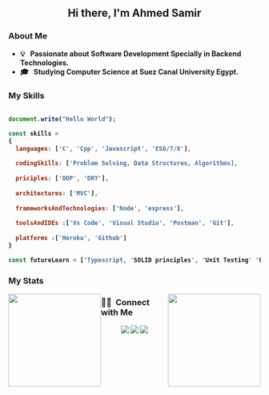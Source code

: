 <h2 align="center"><b>Hi there, I'm Ahmed Samir<b/></h1>

### About Me 
- 💡 &nbsp; Passionate about Software Development Specially in Backend Technologies.
- 🎓 &nbsp; Studying Computer Science at Suez Canal University Egypt.


### My Skills
```js

document.write("Hello World");

const skills = 
{
  languages: ['C', 'Cpp', 'Javascript', 'ES6/7/8'],
  
  codingSkills: ['Problem Solving, Data Structures, Algorithms],
  
  priciples: ['OOP', 'DRY'],
  
  architectures: ['MVC'], 
  
  frameworksAndTechnologies: ['Node', 'express'],
  
  toolsAndIDEs :['Vs Code', 'Visual Studio', 'Postman', 'Git'],
  
  platforms :['Heroku', 'Github']
}

const futureLearn = ['Typescript, 'SOLID principles', 'Unit Testing' 'PostgreSQL', 'Socket.io']
```

### My Stats
<p>
<a href="https://github.com/AVS1508">
  <img height="185em" style="float: left" src="https://github-readme-stats-eight-theta.vercel.app/api/top-langs/?username=ahmedsamir-dev&theme=react&layout=compact" />
  <img height="185em" style="float: right" src="https://github-readme-stats.vercel.app/api?username=ahmedsamir-dev&show_icons=true&theme=react" />
</a>
</p>

### 🤝🏻 &nbsp;Connect with Me
<p align="center">
  <a href="mailto:ahmedsamirwarda22@gmail.com"><img src="https://img.shields.io/badge/-ahmedsamirwarda22@gmail.com-D14836?style=flat&logo=Gmail&logoColor=white"/></a>
  <a href="https://www.facebook.com/profile.php?id=100008333105764"><img src="https://img.shields.io/badge/-Ahmed Samir-1877F2?style=flat&logo=Facebook&logoColor=white"/></a>
  <a href="https://www.linkedin.com/in/ahmed-samir-b0206b1b8/"><img src="https://img.shields.io/badge/-Ahmed%20Samir-0077B5?style=flat&logo=Linkedin&logoColor=white"/></a>
</p>
